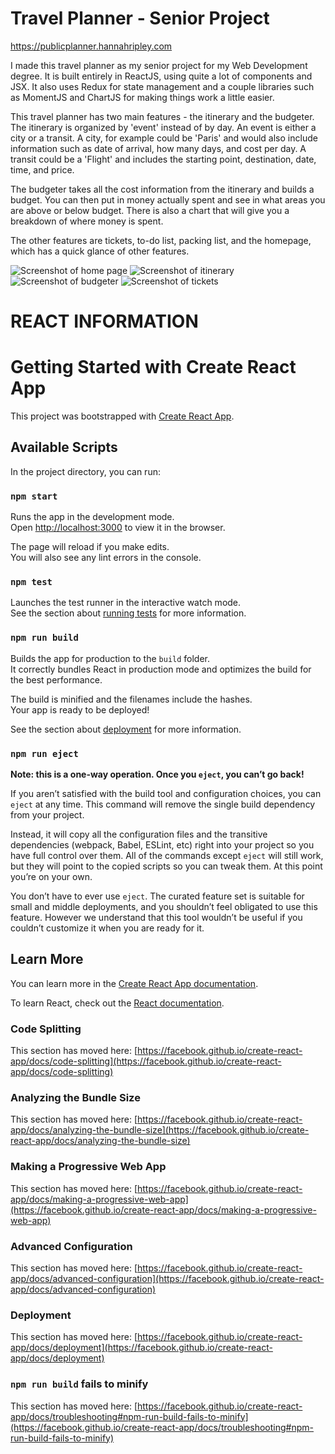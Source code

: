 # Travel Planner - Senior Project
https://publicplanner.hannahripley.com

I made this travel planner as my senior project for my Web Development degree. It is built entirely in ReactJS, using quite a lot of components and JSX. It also uses Redux for state management and a couple libraries such as MomentJS and ChartJS for making things work a little easier.

This travel planner has two main features - the itinerary and the budgeter. The itinerary is organized by 'event' instead of by day. An event is either a city or a transit. A city, for example could be 'Paris' and would also include information such as date of arrival, how many days, and cost per day. A transit could be a 'Flight' and includes the starting point, destination, date, time, and price.

The budgeter takes all the cost information from the itinerary and builds a budget. You can then put in money actually spent and see in what areas you are above or below budget. There is also a chart that will give you a breakdown of where money is spent. 

The other features are tickets, to-do list, packing list, and the homepage, which has a quick glance of other features.

![Screenshot of home page](https://github.com/HannahRipley17/publictravelplanner/blob/main/public/screenshothome.png?raw=true)
![Screenshot of itinerary](https://github.com/HannahRipley17/publictravelplanner/blob/main/public/screenshotitinerary.png?raw=true)
![Screenshot of budgeter](https://github.com/HannahRipley17/publictravelplanner/blob/main/public/screenshotbudgeter.png?raw=true)
![Screenshot of tickets](https://github.com/HannahRipley17/publictravelplanner/blob/main/public/screenshottickets.png?raw=true)



# REACT INFORMATION
# Getting Started with Create React App

This project was bootstrapped with [Create React App](https://github.com/facebook/create-react-app).

## Available Scripts

In the project directory, you can run:

### `npm start`

Runs the app in the development mode.\
Open [http://localhost:3000](http://localhost:3000) to view it in the browser.

The page will reload if you make edits.\
You will also see any lint errors in the console.

### `npm test`

Launches the test runner in the interactive watch mode.\
See the section about [running tests](https://facebook.github.io/create-react-app/docs/running-tests) for more information.

### `npm run build`

Builds the app for production to the `build` folder.\
It correctly bundles React in production mode and optimizes the build for the best performance.

The build is minified and the filenames include the hashes.\
Your app is ready to be deployed!

See the section about [deployment](https://facebook.github.io/create-react-app/docs/deployment) for more information.

### `npm run eject`

**Note: this is a one-way operation. Once you `eject`, you can’t go back!**

If you aren’t satisfied with the build tool and configuration choices, you can `eject` at any time. This command will remove the single build dependency from your project.

Instead, it will copy all the configuration files and the transitive dependencies (webpack, Babel, ESLint, etc) right into your project so you have full control over them. All of the commands except `eject` will still work, but they will point to the copied scripts so you can tweak them. At this point you’re on your own.

You don’t have to ever use `eject`. The curated feature set is suitable for small and middle deployments, and you shouldn’t feel obligated to use this feature. However we understand that this tool wouldn’t be useful if you couldn’t customize it when you are ready for it.

## Learn More

You can learn more in the [Create React App documentation](https://facebook.github.io/create-react-app/docs/getting-started).

To learn React, check out the [React documentation](https://reactjs.org/).

### Code Splitting

This section has moved here: [https://facebook.github.io/create-react-app/docs/code-splitting](https://facebook.github.io/create-react-app/docs/code-splitting)

### Analyzing the Bundle Size

This section has moved here: [https://facebook.github.io/create-react-app/docs/analyzing-the-bundle-size](https://facebook.github.io/create-react-app/docs/analyzing-the-bundle-size)

### Making a Progressive Web App

This section has moved here: [https://facebook.github.io/create-react-app/docs/making-a-progressive-web-app](https://facebook.github.io/create-react-app/docs/making-a-progressive-web-app)

### Advanced Configuration

This section has moved here: [https://facebook.github.io/create-react-app/docs/advanced-configuration](https://facebook.github.io/create-react-app/docs/advanced-configuration)

### Deployment

This section has moved here: [https://facebook.github.io/create-react-app/docs/deployment](https://facebook.github.io/create-react-app/docs/deployment)

### `npm run build` fails to minify

This section has moved here: [https://facebook.github.io/create-react-app/docs/troubleshooting#npm-run-build-fails-to-minify](https://facebook.github.io/create-react-app/docs/troubleshooting#npm-run-build-fails-to-minify)
